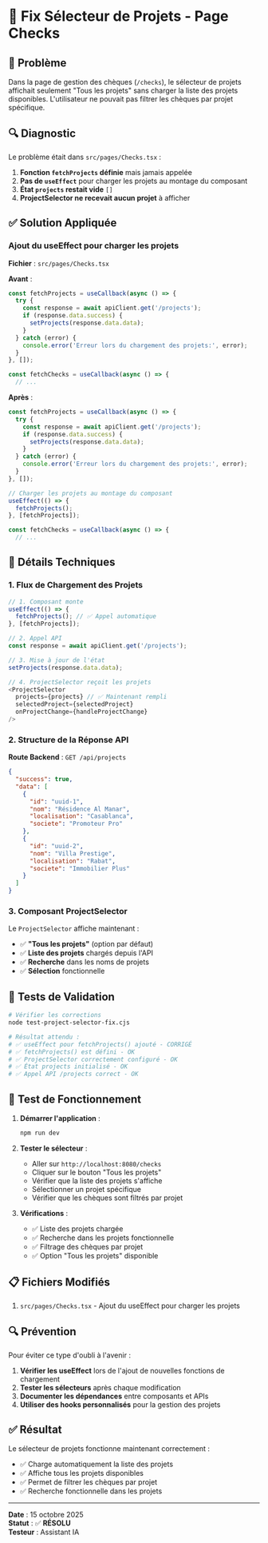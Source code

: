 # 🔧 Fix Sélecteur de Projets - Page Checks

## 🐛 Problème

Dans la page de gestion des chèques (`/checks`), le sélecteur de projets affichait seulement "Tous les projets" sans charger la liste des projets disponibles. L'utilisateur ne pouvait pas filtrer les chèques par projet spécifique.

## 🔍 Diagnostic

Le problème était dans `src/pages/Checks.tsx` :

1. **Fonction `fetchProjects` définie** mais jamais appelée
2. **Pas de `useEffect`** pour charger les projets au montage du composant
3. **État `projects` restait vide** `[]`
4. **ProjectSelector ne recevait aucun projet** à afficher

## ✅ Solution Appliquée

### Ajout du useEffect pour charger les projets

**Fichier** : `src/pages/Checks.tsx`

**Avant** :
```typescript
const fetchProjects = useCallback(async () => {
  try {
    const response = await apiClient.get('/projects');
    if (response.data.success) {
      setProjects(response.data.data);
    }
  } catch (error) {
    console.error('Erreur lors du chargement des projets:', error);
  }
}, []);

const fetchChecks = useCallback(async () => {
  // ...
```

**Après** :
```typescript
const fetchProjects = useCallback(async () => {
  try {
    const response = await apiClient.get('/projects');
    if (response.data.success) {
      setProjects(response.data.data);
    }
  } catch (error) {
    console.error('Erreur lors du chargement des projets:', error);
  }
}, []);

// Charger les projets au montage du composant
useEffect(() => {
  fetchProjects();
}, [fetchProjects]);

const fetchChecks = useCallback(async () => {
  // ...
```

## 🔧 Détails Techniques

### 1. Flux de Chargement des Projets

```typescript
// 1. Composant monte
useEffect(() => {
  fetchProjects(); // ✅ Appel automatique
}, [fetchProjects]);

// 2. Appel API
const response = await apiClient.get('/projects');

// 3. Mise à jour de l'état
setProjects(response.data.data);

// 4. ProjectSelector reçoit les projets
<ProjectSelector
  projects={projects} // ✅ Maintenant rempli
  selectedProject={selectedProject}
  onProjectChange={handleProjectChange}
/>
```

### 2. Structure de la Réponse API

**Route Backend** : `GET /api/projects`

```json
{
  "success": true,
  "data": [
    {
      "id": "uuid-1",
      "nom": "Résidence Al Manar",
      "localisation": "Casablanca",
      "societe": "Promoteur Pro"
    },
    {
      "id": "uuid-2", 
      "nom": "Villa Prestige",
      "localisation": "Rabat",
      "societe": "Immobilier Plus"
    }
  ]
}
```

### 3. Composant ProjectSelector

Le `ProjectSelector` affiche maintenant :
- ✅ **"Tous les projets"** (option par défaut)
- ✅ **Liste des projets** chargés depuis l'API
- ✅ **Recherche** dans les noms de projets
- ✅ **Sélection** fonctionnelle

## 🧪 Tests de Validation

```bash
# Vérifier les corrections
node test-project-selector-fix.cjs

# Résultat attendu :
# ✅ useEffect pour fetchProjects() ajouté - CORRIGÉ
# ✅ fetchProjects() est défini - OK
# ✅ ProjectSelector correctement configuré - OK
# ✅ État projects initialisé - OK
# ✅ Appel API /projects correct - OK
```

## 🚀 Test de Fonctionnement

1. **Démarrer l'application** :
   ```bash
   npm run dev
   ```

2. **Tester le sélecteur** :
   - Aller sur `http://localhost:8080/checks`
   - Cliquer sur le bouton "Tous les projets"
   - Vérifier que la liste des projets s'affiche
   - Sélectionner un projet spécifique
   - Vérifier que les chèques sont filtrés par projet

3. **Vérifications** :
   - ✅ Liste des projets chargée
   - ✅ Recherche dans les projets fonctionnelle
   - ✅ Filtrage des chèques par projet
   - ✅ Option "Tous les projets" disponible

## 📋 Fichiers Modifiés

1. `src/pages/Checks.tsx` - Ajout du useEffect pour charger les projets

## 🔍 Prévention

Pour éviter ce type d'oubli à l'avenir :

1. **Vérifier les useEffect** lors de l'ajout de nouvelles fonctions de chargement
2. **Tester les sélecteurs** après chaque modification
3. **Documenter les dépendances** entre composants et APIs
4. **Utiliser des hooks personnalisés** pour la gestion des projets

## ✅ Résultat

Le sélecteur de projets fonctionne maintenant correctement :
- ✅ Charge automatiquement la liste des projets
- ✅ Affiche tous les projets disponibles
- ✅ Permet de filtrer les chèques par projet
- ✅ Recherche fonctionnelle dans les projets

---

**Date** : 15 octobre 2025  
**Statut** : ✅ **RÉSOLU**  
**Testeur** : Assistant IA
